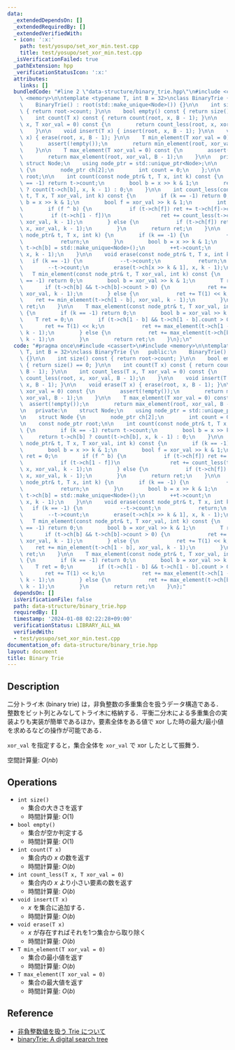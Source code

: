 ```yaml
---
data:
  _extendedDependsOn: []
  _extendedRequiredBy: []
  _extendedVerifiedWith:
  - icon: ':x:'
    path: test/yosupo/set_xor_min.test.cpp
    title: test/yosupo/set_xor_min.test.cpp
  _isVerificationFailed: true
  _pathExtension: hpp
  _verificationStatusIcon: ':x:'
  attributes:
    links: []
  bundledCode: "#line 2 \"data-structure/binary_trie.hpp\"\n#include <cassert>\n#include\
    \ <memory>\n\ntemplate <typename T, int B = 32>\nclass BinaryTrie {\n   public:\n\
    \    BinaryTrie() : root(std::make_unique<Node>()) {}\n\n    int size() const\
    \ { return root->count; }\n\n    bool empty() const { return size() == 0; }\n\n\
    \    int count(T x) const { return count(root, x, B - 1); }\n\n    int count_less(T\
    \ x, T xor_val = 0) const {\n        return count_less(root, x, xor_val, B - 1);\n\
    \    }\n\n    void insert(T x) { insert(root, x, B - 1); }\n\n    void erase(T\
    \ x) { erase(root, x, B - 1); }\n\n    T min_element(T xor_val = 0) const {\n\
    \        assert(!empty());\n        return min_element(root, xor_val, B - 1);\n\
    \    }\n\n    T max_element(T xor_val = 0) const {\n        assert(!empty());\n\
    \        return max_element(root, xor_val, B - 1);\n    }\n\n   private:\n   \
    \ struct Node;\n    using node_ptr = std::unique_ptr<Node>;\n\n    struct Node\
    \ {\n        node_ptr ch[2];\n        int count = 0;\n    };\n\n    const node_ptr\
    \ root;\n\n    int count(const node_ptr& t, T x, int k) const {\n        if (k\
    \ == -1) return t->count;\n        bool b = x >> k & 1;\n        return t->ch[b]\
    \ ? count(t->ch[b], x, k - 1) : 0;\n    }\n\n    int count_less(const node_ptr&\
    \ t, T x, T xor_val, int k) const {\n        if (k == -1) return 0;\n        bool\
    \ b = x >> k & 1;\n        bool f = xor_val >> k & 1;\n        int ret = 0;\n\
    \        if (f ^ b) {\n            if (t->ch[f]) ret += t->ch[f]->count;\n   \
    \         if (t->ch[1 - f])\n                ret += count_less(t->ch[1 - f], x,\
    \ xor_val, k - 1);\n        } else {\n            if (t->ch[f]) ret += count_less(t->ch[f],\
    \ x, xor_val, k - 1);\n        }\n        return ret;\n    }\n\n    void insert(const\
    \ node_ptr& t, T x, int k) {\n        if (k == -1) {\n            ++t->count;\n\
    \            return;\n        }\n        bool b = x >> k & 1;\n        if (!t->ch[b])\
    \ t->ch[b] = std::make_unique<Node>();\n        ++t->count;\n        insert(t->ch[b],\
    \ x, k - 1);\n    }\n\n    void erase(const node_ptr& t, T x, int k) {\n     \
    \   if (k == -1) {\n            --t->count;\n            return;\n        }\n\
    \        --t->count;\n        erase(t->ch[x >> k & 1], x, k - 1);\n    }\n\n \
    \   T min_element(const node_ptr& t, T xor_val, int k) const {\n        if (k\
    \ == -1) return 0;\n        bool b = xor_val >> k & 1;\n        T ret = 0;\n \
    \       if (t->ch[b] && t->ch[b]->count > 0) {\n            ret += min_element(t->ch[b],\
    \ xor_val, k - 1);\n        } else {\n            ret += T(1) << k;\n        \
    \    ret += min_element(t->ch[1 - b], xor_val, k - 1);\n        }\n        return\
    \ ret;\n    }\n\n    T max_element(const node_ptr& t, T xor_val, int k) const\
    \ {\n        if (k == -1) return 0;\n        bool b = xor_val >> k & 1;\n    \
    \    T ret = 0;\n        if (t->ch[1 - b] && t->ch[1 - b].count > 0) {\n     \
    \       ret += T(1) << k;\n            ret += max_element(t->ch[1 - b], xor_val,\
    \ k - 1);\n        } else {\n            ret += max_element(t->ch[b], xor_val,\
    \ k - 1);\n        }\n        return ret;\n    }\n};\n"
  code: "#pragma once\n#include <cassert>\n#include <memory>\n\ntemplate <typename\
    \ T, int B = 32>\nclass BinaryTrie {\n   public:\n    BinaryTrie() : root(std::make_unique<Node>())\
    \ {}\n\n    int size() const { return root->count; }\n\n    bool empty() const\
    \ { return size() == 0; }\n\n    int count(T x) const { return count(root, x,\
    \ B - 1); }\n\n    int count_less(T x, T xor_val = 0) const {\n        return\
    \ count_less(root, x, xor_val, B - 1);\n    }\n\n    void insert(T x) { insert(root,\
    \ x, B - 1); }\n\n    void erase(T x) { erase(root, x, B - 1); }\n\n    T min_element(T\
    \ xor_val = 0) const {\n        assert(!empty());\n        return min_element(root,\
    \ xor_val, B - 1);\n    }\n\n    T max_element(T xor_val = 0) const {\n      \
    \  assert(!empty());\n        return max_element(root, xor_val, B - 1);\n    }\n\
    \n   private:\n    struct Node;\n    using node_ptr = std::unique_ptr<Node>;\n\
    \n    struct Node {\n        node_ptr ch[2];\n        int count = 0;\n    };\n\
    \n    const node_ptr root;\n\n    int count(const node_ptr& t, T x, int k) const\
    \ {\n        if (k == -1) return t->count;\n        bool b = x >> k & 1;\n   \
    \     return t->ch[b] ? count(t->ch[b], x, k - 1) : 0;\n    }\n\n    int count_less(const\
    \ node_ptr& t, T x, T xor_val, int k) const {\n        if (k == -1) return 0;\n\
    \        bool b = x >> k & 1;\n        bool f = xor_val >> k & 1;\n        int\
    \ ret = 0;\n        if (f ^ b) {\n            if (t->ch[f]) ret += t->ch[f]->count;\n\
    \            if (t->ch[1 - f])\n                ret += count_less(t->ch[1 - f],\
    \ x, xor_val, k - 1);\n        } else {\n            if (t->ch[f]) ret += count_less(t->ch[f],\
    \ x, xor_val, k - 1);\n        }\n        return ret;\n    }\n\n    void insert(const\
    \ node_ptr& t, T x, int k) {\n        if (k == -1) {\n            ++t->count;\n\
    \            return;\n        }\n        bool b = x >> k & 1;\n        if (!t->ch[b])\
    \ t->ch[b] = std::make_unique<Node>();\n        ++t->count;\n        insert(t->ch[b],\
    \ x, k - 1);\n    }\n\n    void erase(const node_ptr& t, T x, int k) {\n     \
    \   if (k == -1) {\n            --t->count;\n            return;\n        }\n\
    \        --t->count;\n        erase(t->ch[x >> k & 1], x, k - 1);\n    }\n\n \
    \   T min_element(const node_ptr& t, T xor_val, int k) const {\n        if (k\
    \ == -1) return 0;\n        bool b = xor_val >> k & 1;\n        T ret = 0;\n \
    \       if (t->ch[b] && t->ch[b]->count > 0) {\n            ret += min_element(t->ch[b],\
    \ xor_val, k - 1);\n        } else {\n            ret += T(1) << k;\n        \
    \    ret += min_element(t->ch[1 - b], xor_val, k - 1);\n        }\n        return\
    \ ret;\n    }\n\n    T max_element(const node_ptr& t, T xor_val, int k) const\
    \ {\n        if (k == -1) return 0;\n        bool b = xor_val >> k & 1;\n    \
    \    T ret = 0;\n        if (t->ch[1 - b] && t->ch[1 - b].count > 0) {\n     \
    \       ret += T(1) << k;\n            ret += max_element(t->ch[1 - b], xor_val,\
    \ k - 1);\n        } else {\n            ret += max_element(t->ch[b], xor_val,\
    \ k - 1);\n        }\n        return ret;\n    }\n};"
  dependsOn: []
  isVerificationFile: false
  path: data-structure/binary_trie.hpp
  requiredBy: []
  timestamp: '2024-01-08 02:22:28+09:00'
  verificationStatus: LIBRARY_ALL_WA
  verifiedWith:
  - test/yosupo/set_xor_min.test.cpp
documentation_of: data-structure/binary_trie.hpp
layout: document
title: Binary Trie
---
```


## Description

二分トライ木 (binary trie) は，非負整数の多重集合を扱うデータ構造である．整数をビット列とみなしてトライ木に格納する．平衡二分木による多重集合の実装よりも実装が簡単であるほか，要素全体をある値で xor した時の最大/最小値を求めるなどの操作が可能である．

`xor_val` を指定すると，集合全体を `xor_val` で xor したとして振舞う．

空間計算量: $O(nb)$

## Operations

- `int size()`
    - 集合の大きさを返す
    - 時間計算量: $O(1)$
- `bool empty()`
    - 集合が空か判定する
    - 時間計算量: $O(1)$
- `int count(T x)`
    - 集合内の $x$ の数を返す
    - 時間計算量: $O(b)$
- `int count_less(T x, T xor_val = 0)`
    - 集合内の $x$ より小さい要素の数を返す
    - 時間計算量: $O(b)$
- `void insert(T x)`
    - $x$ を集合に追加する．
    - 時間計算量: $O(b)$
- `void erase(T x)`
    - $x$ が存在すればそれを1つ集合から取り除く
    - 時間計算量: $O(b)$
- `T min_element(T xor_val = 0)`
    - 集合の最小値を返す
    - 時間計算量: $O(b)$
- `T max_element(T xor_val = 0)`
    - 集合の最大値を返す
    - 時間計算量: $O(b)$

## Reference

- [非負整数値を扱う Trie について](https://kazuma8128.hatenablog.com/entry/2018/05/06/022654)
- [binaryTrie: A digital search tree](http://opendatastructures.org/ods-java/13_1_binaryTrie_digital_sea.html)